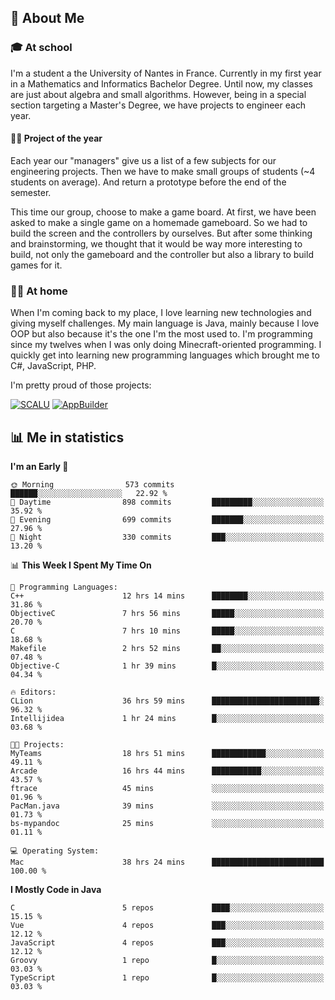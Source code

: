 ## 👀 About Me

### 🎓 At school

I'm a student a the University of Nantes in France. Currently in my first year in a Mathematics and Informatics Bachelor Degree. Until now, my classes are just about algebra and small algorithms. However, being in a special section targeting a Master's Degree, we have projects to engineer each year. 

#### 🔧🔬 Project of the year

Each year our "managers" give us a list of a few subjects for our engineering projects. Then we have to make small groups of students (~4 students on average). And return a prototype before the end of the semester.

This time our group, choose to make a game board. At first, we have been asked to make a single game on a homemade gameboard. So we had to build the screen and the controllers by ourselves. 
But after some thinking and brainstorming, we thought that it would be way more interesting to build, not only the gameboard and the controller but also a library to build games for it.

### 👨‍💻 At home

When I'm coming back to my place, I love learning new technologies and giving myself challenges. My main language is Java, mainly because I love OOP but also because it's the one I'm the most used to. I'm programming since my twelves when I was only doing Minecraft-oriented programming.  I quickly get into learning new programming languages which brought me to C#, JavaScript, PHP. 

I'm pretty proud of those projects:

[![SCALU](https://github-readme-stats.vercel.app/api/pin?username=renardfute&repo=SCALU)](https://github.com/renardfute/scalu)
[![AppBuilder](https://github-readme-stats.vercel.app/api/pin?username=pulsedev2&repo=AppBuilder)](https://github.com/pulsedev2/AppBuilder)

## 📊 Me in statistics
<!--START_SECTION:waka-->
**I'm an Early 🐤** 

```text
🌞 Morning                573 commits         ██████░░░░░░░░░░░░░░░░░░░   22.92 % 
🌆 Daytime                898 commits         █████████░░░░░░░░░░░░░░░░   35.92 % 
🌃 Evening                699 commits         ███████░░░░░░░░░░░░░░░░░░   27.96 % 
🌙 Night                  330 commits         ███░░░░░░░░░░░░░░░░░░░░░░   13.20 % 
```


📊 **This Week I Spent My Time On** 

```text
💬 Programming Languages: 
C++                      12 hrs 14 mins      ████████░░░░░░░░░░░░░░░░░   31.86 % 
ObjectiveC               7 hrs 56 mins       █████░░░░░░░░░░░░░░░░░░░░   20.70 % 
C                        7 hrs 10 mins       █████░░░░░░░░░░░░░░░░░░░░   18.68 % 
Makefile                 2 hrs 52 mins       ██░░░░░░░░░░░░░░░░░░░░░░░   07.48 % 
Objective-C              1 hr 39 mins        █░░░░░░░░░░░░░░░░░░░░░░░░   04.34 % 

🔥 Editors: 
CLion                    36 hrs 59 mins      ████████████████████████░   96.32 % 
Intellijidea             1 hr 24 mins        █░░░░░░░░░░░░░░░░░░░░░░░░   03.68 % 

🐱‍💻 Projects: 
MyTeams                  18 hrs 51 mins      ████████████░░░░░░░░░░░░░   49.11 % 
Arcade                   16 hrs 44 mins      ███████████░░░░░░░░░░░░░░   43.57 % 
ftrace                   45 mins             ░░░░░░░░░░░░░░░░░░░░░░░░░   01.96 % 
PacMan.java              39 mins             ░░░░░░░░░░░░░░░░░░░░░░░░░   01.73 % 
bs-mypandoc              25 mins             ░░░░░░░░░░░░░░░░░░░░░░░░░   01.11 % 

💻 Operating System: 
Mac                      38 hrs 24 mins      █████████████████████████   100.00 % 
```

**I Mostly Code in Java** 

```text
C                        5 repos             ████░░░░░░░░░░░░░░░░░░░░░   15.15 % 
Vue                      4 repos             ███░░░░░░░░░░░░░░░░░░░░░░   12.12 % 
JavaScript               4 repos             ███░░░░░░░░░░░░░░░░░░░░░░   12.12 % 
Groovy                   1 repo              █░░░░░░░░░░░░░░░░░░░░░░░░   03.03 % 
TypeScript               1 repo              █░░░░░░░░░░░░░░░░░░░░░░░░   03.03 % 
```




<!--END_SECTION:waka-->
